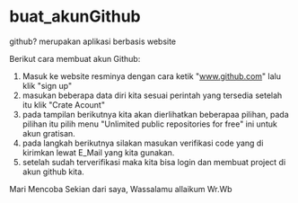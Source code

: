 # buat_akunGithub
github?
merupakan aplikasi berbasis website

Berikut cara membuat akun Github:
1. Masuk ke website resminya dengan cara ketik "www.github.com" lalu klik "sign up"
2. masukan beberapa data diri kita sesuai perintah yang tersedia setelah itu klik "Crate Acount"
3. pada tampilan berikutnya kita akan dierlihatkan beberapaa pilihan, pada pilihan itu pilih menu "Unlimited public repositories for free" ini untuk akun gratisan.
4. pada langkah berikutnya silakan masukan verifikasi code yang di kirimkan lewat E_Mail yang kita gunakan.
5. setelah sudah terverifikasi maka kita bisa login dan membuat project di akun github kita.


Mari Mencoba
Sekian dari saya,
Wassalamu allaikum Wr.Wb
